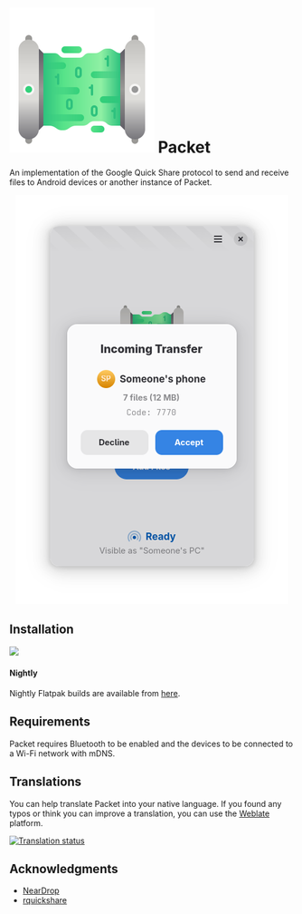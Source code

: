 # <img src="data/icons/io.github.nozwock.Packet.svg" /> Packet

An implementation of the Google Quick Share protocol to send and receive files to Android devices or another instance of Packet.

<div align="center">
    <img src="data/resources/screenshots/packet-receive.png" alt="screenshot" />
</div>

## Installation

<a href="https://flathub.org/apps/details/io.github.nozwock.Packet">
<img src="https://flathub.org/api/badge?svg&locale=en&dark" width="190px" />
</a>

#### Nightly
Nightly Flatpak builds are available from [here](https://nightly.link/nozwock/packet/workflows/ci/main?preview).

## Requirements
Packet requires Bluetooth to be enabled and the devices to be connected to a Wi-Fi network with mDNS.

## Translations
You can help translate Packet into your native language. If you found any typos or think you can improve a translation, you can use the [Weblate](https://hosted.weblate.org/engage/packet/) platform.

[![Translation status](https://hosted.weblate.org/widget/packet/multi-auto.svg)](https://hosted.weblate.org/engage/packet/)

## Acknowledgments
- [NearDrop](https://github.com/grishka/NearDrop/)
- [rquickshare](https://github.com/Martichou/rquickshare/)
